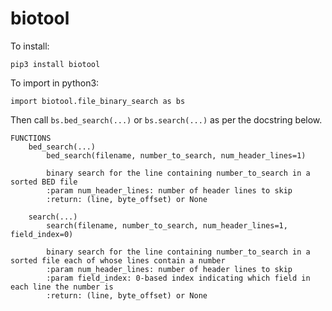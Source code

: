 # biotool

To install: 

`pip3 install biotool`


To import in python3: 

`import biotool.file_binary_search as bs`


Then call `bs.bed_search(...)` or `bs.search(...)` as per the docstring below.

```
FUNCTIONS
    bed_search(...)
        bed_search(filename, number_to_search, num_header_lines=1)
        
        binary search for the line containing number_to_search in a sorted BED file
        :param num_header_lines: number of header lines to skip
        :return: (line, byte_offset) or None
    
    search(...)
        search(filename, number_to_search, num_header_lines=1, field_index=0)
        
        binary search for the line containing number_to_search in a sorted file each of whose lines contain a number
        :param num_header_lines: number of header lines to skip
        :param field_index: 0-based index indicating which field in each line the number is
        :return: (line, byte_offset) or None
```
